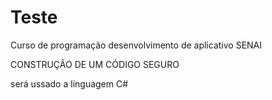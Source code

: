 # Teste
Curso de programação desenvolvimento de aplicativo SENAI

CONSTRUÇÃO DE UM CÓDIGO SEGURO

será ussado a linguagem C#
